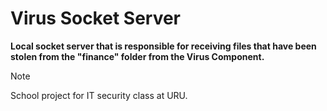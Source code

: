 # Virus Socket Server

**Local socket server that is responsible for receiving files that have been stolen from the "finance" folder from the Virus Component.**

> [!NOTE]
> School project for IT security class at URU.
